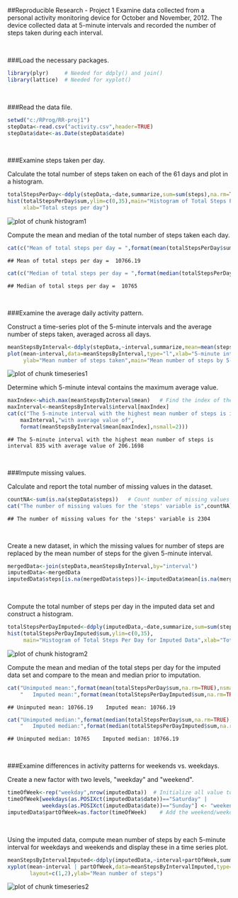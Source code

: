 ##Reproducible Research - Project 1 
Examine data collected from a personal activity monitoring device for October and November, 2012. The device collected data at 5-minute intervals and recorded the number of steps taken during each interval.

<br />

###Load the necessary packages.


```r
library(plyr)     # Needed for ddply() and join()
library(lattice)  # Needed for xyplot()
```
<br />

###Read the data file.  

```r
setwd("c:/RProg/RR-proj1")   
stepData<-read.csv("activity.csv",header=TRUE)
stepData$date<-as.Date(stepData$date)
```
<br />  

###Examine steps taken per day.

Calculate the total number of steps taken on each of the 61 days and plot in a histogram.

```r
totalStepsPerDay<-ddply(stepData,~date,summarize,sum=sum(steps),na.rm=TRUE)
hist(totalStepsPerDay$sum,ylim=c(0,35),main="Histogram of Total Steps Per Day",
     xlab="Total steps per day")
```

![plot of chunk histogram1](figure/histogram1-1.png) 
<br />

Compute the mean and median of the total number of steps taken each day.

```r
cat(c("Mean of total steps per day = ",format(mean(totalStepsPerDay$sum,na.rm=TRUE),nsmall=2)))
```

```
## Mean of total steps per day =  10766.19
```

```r
cat(c("Median of total steps per day = ",format(median(totalStepsPerDay$sum,na.rm=TRUE),nsmall=2)))
```

```
## Median of total steps per day =  10765
```
<br />  

###Examine the average daily activity pattern.

Construct a time-series plot of the 5-minute intervals and the average number of steps taken, averaged across all days.

```r
meanStepsByInterval<-ddply(stepData,~interval,summarize,mean=mean(steps,na.rm=TRUE))
plot(mean~interval,data=meanStepsByInterval,type="l",xlab="5-minute interval",
     ylab="Mean number of steps taken",main="Mean number of steps by 5-minute interval")
```

![plot of chunk timeseries1](figure/timeseries1-1.png) 
<br />

Determine which 5-minute inteval contains the maximum average value.

```r
maxIndex<-which.max(meanStepsByInterval$mean)   # Find the index of the maximum mean
maxInterval<-meanStepsByInterval$interval[maxIndex]  
cat(c("The 5-minute interval with the highest mean number of steps is interval",
    maxInterval,"with average value of",
    format(meanStepsByInterval$mean[maxIndex],nsmall=2)))
```

```
## The 5-minute interval with the highest mean number of steps is interval 835 with average value of 206.1698
```
<br />

###Impute missing values.

Calculate and report the total number of missing values in the dataset.

```r
countNA<-sum(is.na(stepData$steps))   # Count number of missing values for 'steps' variable
cat("The number of missing values for the 'steps' variable is",countNA)
```

```
## The number of missing values for the 'steps' variable is 2304
```
<br />

Create a new dataset, in which the missing values for number of steps are replaced by the mean number of steps for the given 5-minute interval.

```r
mergedData<-join(stepData,meanStepsByInterval,by="interval")
imputedData<-mergedData
imputedData$steps[is.na(mergedData$steps)]<-imputedData$mean[is.na(mergedData$steps)]
```
<br />

Compute the total number of steps per day in the imputed data set and construct a histogram.

```r
totalStepsPerDayImputed<-ddply(imputedData,~date,summarize,sum=sum(steps),na.rm=TRUE)
hist(totalStepsPerDayImputed$sum,ylim=c(0,35),
     main="Histogram of Total Steps Per Day for Imputed Data",xlab="Total steps per day")
```

![plot of chunk histogram2](figure/histogram2-1.png) 
<br />

Compute the mean and median of the total steps per day for the imputed data set and compare to the mean and median prior to imputation.

```r
cat("Unimputed mean:",format(mean(totalStepsPerDay$sum,na.rm=TRUE),nsmall=2),
    "   Imputed mean:",format(mean(totalStepsPerDayImputed$sum,na.rm=TRUE),nsmall=2))
```

```
## Unimputed mean: 10766.19    Imputed mean: 10766.19
```

```r
cat("Unimputed median:",format(median(totalStepsPerDay$sum,na.rm=TRUE),nsmall=2),
    "   Imputed median:",format(median(totalStepsPerDayImputed$sum,na.rm=TRUE),nsmall=2))
```

```
## Unimputed median: 10765    Imputed median: 10766.19
```
<br />

###Examine differences in activity patterns for weekends vs. weekdays.

Create a new factor with two levels, "weekday" and "weekend".

```r
timeOfWeek<-rep("weekday",nrow(imputedData))  # Initialize all value to 'weekday'
timeOfWeek[weekdays(as.POSIXct(imputedData$date))=="Saturday" | 
           weekdays(as.POSIXct(imputedData$date))=="Sunday"] <- "weekend"  
imputedData$partOfWeek=as.factor(timeOfWeek)    # Add the weekend/weekday variable as a factor 
```
<br />

Using the imputed data, compute mean number of steps by each 5-minute interval for weekdays and weekends and display these in a time series plot.

```r
meanStepsByIntervalImputed<-ddply(imputedData,~interval+partOfWeek,summarize,mean=mean(steps,na.rm=TRUE))
xyplot(mean~interval | partOfWeek,data=meanStepsByIntervalImputed,type="l",
       layout=c(1,2),ylab="Mean number of steps")
```

![plot of chunk timeseries2](figure/timeseries2-1.png) 
